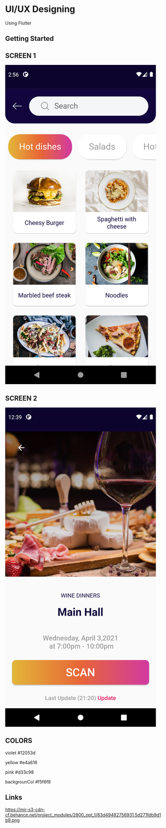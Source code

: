 # UI/UX Designing

Using Flutter

## Getting Started

## SCREEN 1

![alt text](https://github.com/abhi123vj/Events_access/blob/Abhiram/reff%20imgs/CreatedScreen1.png?raw=true)


## SCREEN 2
![alt text](https://github.com/abhi123vj/Events_access/blob/Abhiram/reff%20imgs/CreatedScreen2.png?raw=true)


## COLORS

  violet           #12053d  
  
  yellow           #e4a616

  pink             #d33c98
  
  backgrounCol     #f5f6f8

## Links

https://mir-s3-cdn-cf.behance.net/project_modules/2800_opt_1/83d49482756931.5d271fdb9d1b9.png 
